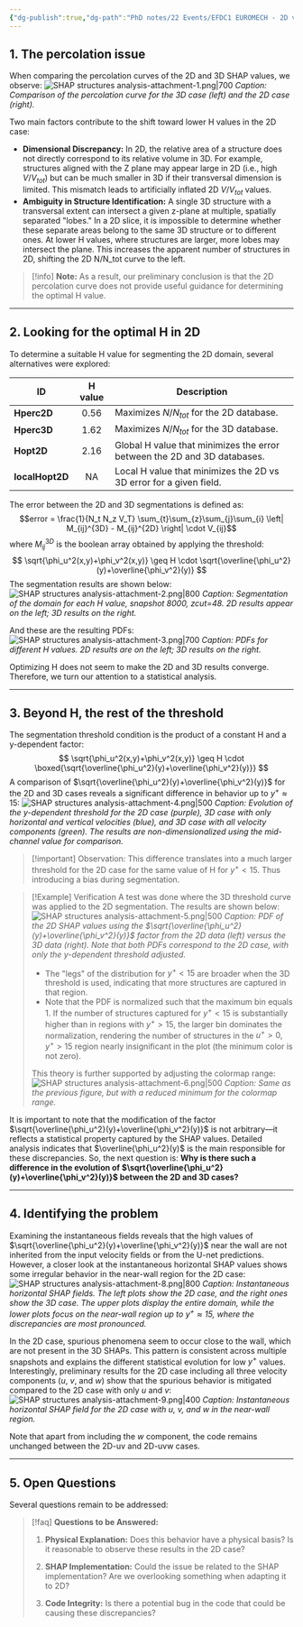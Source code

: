 ```yaml
---
{"dg-publish":true,"dg-path":"PhD notes/22 Events/EFDC1 EUROMECH - 2D vs 3D SHAP/SHAP structures analysis.md","permalink":"/ph-d-notes/22-events/efdc-1-euromech-2-d-vs-3-d-shap/shap-structures-analysis/"}
---
```


## 1. The percolation issue
When comparing the percolation curves of the 2D and 3D SHAP values, we observe: ![SHAP structures analysis-attachment-1.png|700](/img/user/9%20Operational/91%20Assets/SHAP%20structures%20analysis-attachment-1.png) *Caption: Comparison of the percolation curve for the 3D case (left) and the 2D case (right).* 

Two main factors contribute to the shift toward lower H values in the 2D case: 
- **Dimensional Discrepancy:** In 2D, the relative area of a structure does not directly correspond to its relative volume in 3D. For example, structures aligned with the Z plane may appear large in 2D (i.e., high $V/V_{tot}$) but can be much smaller in 3D if their transversal dimension is limited. This mismatch leads to artificially inflated 2D $V/V_{tot}$ values. 
- **Ambiguity in Structure Identification:** A single 3D structure with a transversal extent can intersect a given z-plane at multiple, spatially separated "lobes." In a 2D slice, it is impossible to determine whether these separate areas belong to the same 3D structure or to different ones. At lower H values, where structures are larger, more lobes may intersect the plane. This increases the apparent number of structures in 2D, shifting the 2D N/N_tot curve to the left. 

> [!info] **Note:** 
> As a result, our preliminary conclusion is that the 2D percolation curve does not provide useful guidance for determining the optimal H value.

---
## 2. Looking for the optimal H in 2D
To determine a suitable H value for segmenting the 2D domain, several alternatives were explored:

| ID              | H value | Description                                                              |
| --------------- | :-----: | ------------------------------------------------------------------------ |
| **Hperc2D**     |  0.56   | Maximizes $N/N_{tot}$ for the 2D database.                               |
| **Hperc3D**     |  1.62   | Maximizes $N/N_{tot}$ for the 3D database.                               |
| **Hopt2D**      |  2.16   | Global H value that minimizes the error between the 2D and 3D databases. |
| **localHopt2D** |   NA    | Local H value that minimizes the 2D vs 3D error for a given field.       |

The error between the 2D and 3D segmentations is defined as:
$$error = \frac{1}{N_t N_z V_T} \sum_{t}\sum_{z}\sum_{j}\sum_{i} \left| M_{ij}^{3D} - M_{ij}^{2D} \right| \cdot V_{ij}$$
where $M_{ij}^{3D}$ is the boolean array obtained by applying the threshold: 
$$
\sqrt{\phi_u^2(x,y)+\phi_v^2(x,y)} \geq H \cdot \sqrt{\overline{\phi_u^2}(y)+\overline{\phi_v^2}(y)}
$$ 
The segmentation results are shown below:
![SHAP structures analysis-attachment-2.png|800](/img/user/9%20Operational/91%20Assets/SHAP%20structures%20analysis-attachment-2.png)
*Caption: Segmentation of the domain for each H value, snapshot 8000, zcut=48. 2D results appear on the left; 3D results on the right.*

And these are the resulting PDFs:
![SHAP structures analysis-attachment-3.png|700](/img/user/9%20Operational/91%20Assets/SHAP%20structures%20analysis-attachment-3.png)
*Caption: PDFs for different H values. 2D results are on the left; 3D results on the right.* 

Optimizing H does not seem to make the 2D and 3D results converge. Therefore, we turn our attention to a statistical analysis. 

---
## 3. Beyond H, the rest of the threshold
The segmentation threshold condition is the product of a constant H and a y-dependent factor: 
$$
\sqrt{\phi_u^2(x,y)+\phi_v^2(x,y)} \geq H \cdot \boxed{\sqrt{\overline{\phi_u^2}(y)+\overline{\phi_v^2}(y)}}
$$
A comparison of $\sqrt{\overline{\phi_u^2}(y)+\overline{\phi_v^2}(y)}$ for the 2D and 3D cases reveals a significant difference in behavior up to $y^+\approx 15$:
![SHAP structures analysis-attachment-4.png|500](/img/user/9%20Operational/91%20Assets/SHAP%20structures%20analysis-attachment-4.png)
*Caption: Evolution of the y-dependent threshold for the 2D case (purple), 3D case with only horizontal and vertical velocities (blue), and 3D case with all velocity components (green). The results are non-dimensionalized using the mid-channel value for comparison.*

> [!important] Observation:
> This difference translates into a much larger threshold for the 2D case for the same value of H for $y^+<15$. Thus introducing a bias during segmentation.

> [!Example] Verification
> A test was done where the 3D threshold curve was applied to the 2D segmentation. The results are shown below:
> ![SHAP structures analysis-attachment-5.png|500](/img/user/9%20Operational/91%20Assets/SHAP%20structures%20analysis-attachment-5.png) 
> *Caption: PDF of the 2D SHAP values using the $\sqrt{\overline{\phi_u^2}(y)+\overline{\phi_v^2}(y)}$ factor from the 2D data (left) versus the 3D data (right). Note that both PDFs correspond to the 2D case, with only the y-dependent threshold adjusted.*
> 
> - The "legs" of the distribution for $y^+<15$ are broader when the 3D threshold is used, indicating that more structures are captured in that region.
> - Note that the PDF is normalized such that the maximum bin equals 1. If the number of structures captured for $y^+<15$ is substantially higher than in regions with $y^+>15$, the larger bin dominates the normalization, rendering the number of structures in the $u^+>0, y^+>15$ region nearly insignificant in the plot (the minimum color is not zero). 
> 
> This theory is further supported by adjusting the colormap range: 
> ![SHAP structures analysis-attachment-6.png|500](/img/user/9%20Operational/91%20Assets/SHAP%20structures%20analysis-attachment-6.png) 
> *Caption: Same as the previous figure, but with a reduced minimum for the colormap range.*

It is important to note that the modification of the factor $\sqrt{\overline{\phi_u^2}(y)+\overline{\phi_v^2}(y)}$ is not arbitrary—it reflects a statistical property captured by the SHAP values. Detailed analysis indicates that $\overline{\phi_u^2}(y)$ is the main responsible for these discrepancies. So, the next question is: **Why is there such a difference in the evolution of $\sqrt{\overline{\phi_u^2}(y)+\overline{\phi_v^2}(y)}$ between the 2D and 3D cases?**

---
## 4. Identifying the problem
Examining the instantaneous fields reveals that the high values of $\sqrt{\overline{\phi_u^2}(y)+\overline{\phi_v^2}(y)}$ near the wall are not inherited from the input velocity fields or from the U-net predictions. However, a closer look at the instantaneous horizontal SHAP values shows some irregular behavior in the near-wall region for the 2D case:
![SHAP structures analysis-attachment-8.png|800](/img/user/9%20Operational/91%20Assets/SHAP%20structures%20analysis-attachment-8.png)
*Caption: Instantaneous horizontal SHAP fields. The left plots show the 2D case, and the right ones show the 3D case. The upper plots display the entire domain, while the lower plots focus on the near-wall region up to $y^+ \approx 15$, where the discrepancies are most pronounced.*

In the 2D case, spurious phenomena seem to occur close to the wall, which are not present in the 3D SHAPs. This pattern is consistent across multiple snapshots and explains the different statistical evolution for low $y^+$ values. Interestingly, preliminary results for the 2D case including all three velocity components ($u$, $v$, and $w$) show that the spurious behavior is mitigated compared to the 2D case with only $u$ and $v$:
![SHAP structures analysis-attachment-9.png|400](/img/user/9%20Operational/91%20Assets/SHAP%20structures%20analysis-attachment-9.png)
*Caption: Instantaneous horizontal SHAP field for the 2D case with $u$, $v$, and $w$ in the near-wall region.* 

Note that apart from including the $w$ component, the code remains unchanged between the 2D-uv and 2D-uvw cases.

---
## 5. Open Questions 
Several questions remain to be addressed: 
> [!faq] **Questions to be Answered:** 
> 1. **Physical Explanation:** 
>     Does this behavior have a physical basis? Is it reasonable to observe these results in the 2D case? 
>     
> 1. **SHAP Implementation:**
>     Could the issue be related to the SHAP implementation? Are we overlooking something when adapting it to 2D? 
>     
> 1. **Code Integrity:**
>     Is there a potential bug in the code that could be causing these discrepancies?